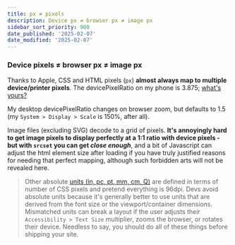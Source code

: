 ```yaml
---
title: px ≠ pixels
description: Device px ≠ browser px ≠ image px
sidebar_sort_priority: 900
date_published: '2025-02-07'
date_modified: '2025-02-07'
---
```


### Device pixels ≠ browser px ≠ image px

Thanks to Apple, CSS and HTML pixels (`px`) **almost always map to multiple device/printer pixels**. The devicePixelRatio on my phone is 3.875; [what's yours?](https://www.mydevice.io/) 

My desktop devicePixelRatio changes on browser zoom, but defaults to 1.5 (my `System > Display > Scale` is  150%, after all).

Image files (excluding SVG) decode to a grid of pixels. **It's annoyingly hard to get image pixels to display perfectly at a 1:1 ratio with device pixels - but with `srcset` you can get *close enough***, and a bit of Javascript can adjust the html element size after loading if you have truly justified reasons for needing that perfect mapping, although such forbidden arts will not be revealed here.

> Other absolute [units (in, pc, pt, mm, cm, Q)](https://developer.mozilla.org/en-US/docs/Web/CSS/length) are defined in terms of number of CSS pixels and pretend everything is 96dpi. Devs avoid absolute units because it's generally better to use units that are derived from the font size or the viewport/container dimensions. Mismatched units can break a layout if the user adjusts their `Accessibility > Text Size` multiplier, zooms the browser, or rotates their device. Needless to say, you should do all of these things before shipping your site.

